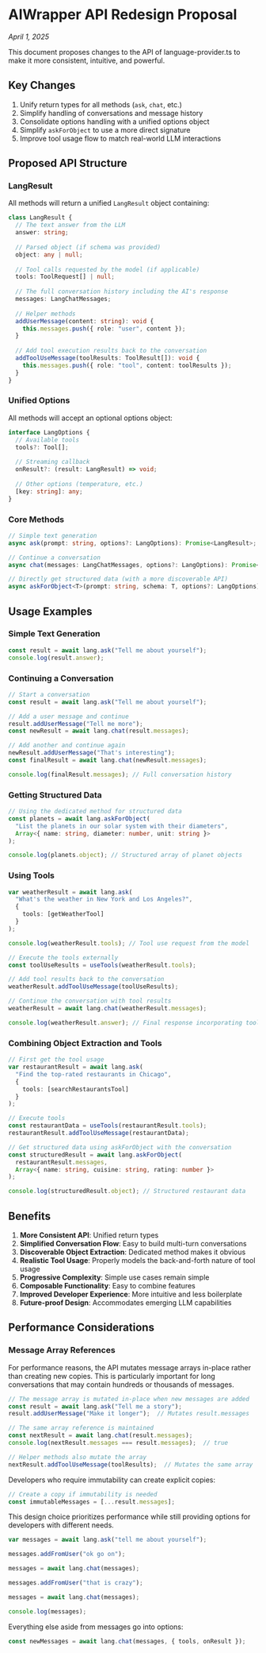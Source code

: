 # AIWrapper API Redesign Proposal
*April 1, 2025*

This document proposes changes to the API of language-provider.ts to make it more consistent, intuitive, and powerful.

## Key Changes

1. Unify return types for all methods (`ask`, `chat`, etc.)
2. Simplify handling of conversations and message history
3. Consolidate options handling with a unified options object
4. Simplify `askForObject` to use a more direct signature
5. Improve tool usage flow to match real-world LLM interactions

## Proposed API Structure

### LangResult

All methods will return a unified `LangResult` object containing:

```typescript
class LangResult {
  // The text answer from the LLM
  answer: string;
  
  // Parsed object (if schema was provided)
  object: any | null;
  
  // Tool calls requested by the model (if applicable)
  tools: ToolRequest[] | null;
  
  // The full conversation history including the AI's response
  messages: LangChatMessages;
  
  // Helper methods
  addUserMessage(content: string): void {
    this.messages.push({ role: "user", content });
  }
  
  // Add tool execution results back to the conversation
  addToolUseMessage(toolResults: ToolResult[]): void {
    this.messages.push({ role: "tool", content: toolResults });
  }
}
```

### Unified Options

All methods will accept an optional options object:

```typescript
interface LangOptions {
  // Available tools
  tools?: Tool[];
  
  // Streaming callback
  onResult?: (result: LangResult) => void;
  
  // Other options (temperature, etc.)
  [key: string]: any;
}
```

### Core Methods

```typescript
// Simple text generation
async ask(prompt: string, options?: LangOptions): Promise<LangResult>;

// Continue a conversation
async chat(messages: LangChatMessages, options?: LangOptions): Promise<LangResult>;

// Directly get structured data (with a more discoverable API)
async askForObject<T>(prompt: string, schema: T, options?: LangOptions): Promise<LangResult>;
```

## Usage Examples

### Simple Text Generation

```typescript
const result = await lang.ask("Tell me about yourself");
console.log(result.answer);
```

### Continuing a Conversation

```typescript
// Start a conversation
const result = await lang.ask("Tell me about yourself");

// Add a user message and continue
result.addUserMessage("Tell me more");
const newResult = await lang.chat(result.messages);

// Add another and continue again
newResult.addUserMessage("That's interesting");
const finalResult = await lang.chat(newResult.messages);

console.log(finalResult.messages); // Full conversation history
```

### Getting Structured Data

```typescript
// Using the dedicated method for structured data
const planets = await lang.askForObject(
  "List the planets in our solar system with their diameters",
  Array<{ name: string, diameter: number, unit: string }>
);

console.log(planets.object); // Structured array of planet objects
```

### Using Tools

```typescript
var weatherResult = await lang.ask(
  "What's the weather in New York and Los Angeles?", 
  { 
    tools: [getWeatherTool]
  }
);

console.log(weatherResult.tools); // Tool use request from the model

// Execute the tools externally
const toolUseResults = useTools(weatherResult.tools);

// Add tool results back to the conversation
weatherResult.addToolUseMessage(toolUseResults);

// Continue the conversation with tool results
weatherResult = await lang.chat(weatherResult.messages);

console.log(weatherResult.answer); // Final response incorporating tool results
```

### Combining Object Extraction and Tools

```typescript
// First get the tool usage
var restaurantResult = await lang.ask(
  "Find the top-rated restaurants in Chicago", 
  { 
    tools: [searchRestaurantsTool]
  }
);

// Execute tools
const restaurantData = useTools(restaurantResult.tools);
restaurantResult.addToolUseMessage(restaurantData);

// Get structured data using askForObject with the conversation
const structuredResult = await lang.askForObject(
  restaurantResult.messages,
  Array<{ name: string, cuisine: string, rating: number }>
);

console.log(structuredResult.object); // Structured restaurant data
```

## Benefits

1. **More Consistent API**: Unified return types
2. **Simplified Conversation Flow**: Easy to build multi-turn conversations
3. **Discoverable Object Extraction**: Dedicated method makes it obvious
4. **Realistic Tool Usage**: Properly models the back-and-forth nature of tool usage
5. **Progressive Complexity**: Simple use cases remain simple
6. **Composable Functionality**: Easy to combine features
7. **Improved Developer Experience**: More intuitive and less boilerplate
8. **Future-proof Design**: Accommodates emerging LLM capabilities

## Performance Considerations

### Message Array References

For performance reasons, the API mutates message arrays in-place rather than creating new copies. This is particularly important for long conversations that may contain hundreds or thousands of messages.

```typescript
// The message array is mutated in-place when new messages are added
const result = await lang.ask("Tell me a story");
result.addUserMessage("Make it longer");  // Mutates result.messages

// The same array reference is maintained
const nextResult = await lang.chat(result.messages);
console.log(nextResult.messages === result.messages);  // true

// Helper methods also mutate the array
nextResult.addToolUseMessage(toolResults);  // Mutates the same array
```

Developers who require immutability can create explicit copies:

```typescript
// Create a copy if immutability is needed
const immutableMessages = [...result.messages];
```

This design choice prioritizes performance while still providing options for developers with different needs.

```ts
var messages = await lang.ask("tell me about yourself");

messages.addFromUser("ok go on");

messages = await lang.chat(messages);

messages.addFromUser("that is crazy");

messages = await lang.chat(messages);

console.log(messages);
```

Everything else aside from messages go into options:
```ts
const newMessages = await lang.chat(messages, { tools, onResult });
```